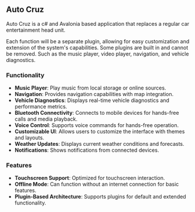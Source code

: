 ## Auto Cruz
Auto Cruz is a c# and Avalonia based application that replaces a regular car entertainment head unit.

Each function will be a separate plugin, allowing for easy customization and extension of the system's capabilities.  Some plugins are built in and cannot be removed. Such as the music player, video player, navigation, and vehicle diagnostics.

### Functionality
- **Music Player**: Play music from local storage or online sources.
- **Navigation**: Provides navigation capabilities with map integration.
- **Vehicle Diagnostics**: Displays real-time vehicle diagnostics and performance metrics.
- **Bluetooth Connectivity**: Connects to mobile devices for hands-free calls and media playback.
- **Voice Control**: Supports voice commands for hands-free operation.
- **Customizable UI**: Allows users to customize the interface with themes and layouts.
- **Weather Updates**: Displays current weather conditions and forecasts.
- **Notifications**: Shows notifications from connected devices.

### Features
- **Touchscreen Support**: Optimized for touchscreen interaction.
- **Offline Mode**: Can function without an internet connection for basic features.
- **Plugin-Based Architecture**: Supports plugins for default and extended functionality.

